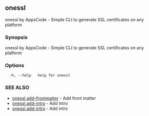 ## onessl

onessl by AppsCode - Simple CLI to generate SSL certificates on any platform

### Synopsis

onessl by AppsCode - Simple CLI to generate SSL certificates on any platform

### Options

```
  -h, --help   help for onessl
```

### SEE ALSO

* [onessl add-frontmatter](onessl_add-frontmatter.md)	 - Add front matter
* [onessl add-intro](onessl_add-intro.md)	 - Add intro
* [onessl add-intro](onessl_add-intro.md)	 - Add intro

